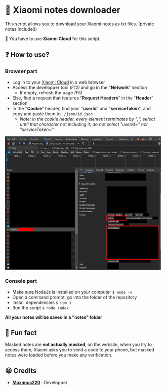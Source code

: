 # 📜 Xiaomi notes downloader
This script allows you to download your Xiaomi notes as txt files. (private notes included)

🚧 You have to use __Xiaomi Cloud__ for this script.

## ❓ How to use?

### Browser part
* Log in to your [Xiaomi Cloud](https://eu.i.mi.com/) in a web browser
* Access the developper tool *(F12)* and go in the "**Network**" section
  * If empty, refresh the page *(F5)*
* Else, find a request that features "**Request Headers**" in the "**Header**" section
* In the "**Cookie**" header, find your "**userId**" and "**serviceToken**", and copy and paste them to ``./json/id.json``
  * *Note: in the cookie header, every element terminates by ";", select until that character not including it, do not select "userId=" nor "serviceToken="*

<div align="center" font-weight="bold">
	<img src="./tuto/cookie.png" width="700">
</div>

### Console part
* Make sure NodeJs is installed on your computer ``$ node -v``
* Open a command prompt, go into the folder of the repository
* Install dependencies ``$ npm i``
* Run the script ``$ node index``


**All your notes will be saved in a "notes" folder**

## 🤡 Fun fact
Masked notes are **not actually masked**, on the website, when you try to access them, Xiaomi asks you to send a code to your phone, but masked notes were loaded before you make any verification.

## 😀 Credits
* [**Maximus220**](https://github.com/Maximus220) : Developper